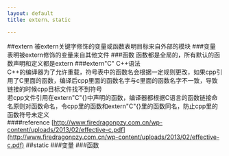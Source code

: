 ```yaml
---
layout: default
title: extern、static

---
```


##extern
被extern关键字修饰的变量或函数表明目标来自外部的模块
###变量
表明被extern修饰的变量来自其他文件
###函数
函数都是全局的，所有默认的函数声明和定义都是extern
###extern"C"
C++语法  
C++的编译器为了允许重载，符号表中的函数名会根据一定规则更改，如果cpp引用了C里面的函数，编译后cpp里面的函数名字与c里面的函数名字不一致，导致链接的时候cpp目标文件找不到符号  
若cpp文件引用在extern"C"{}中声明的函数，编译器都根据C语言的函数链接命名原则对函数命名，令cpp里的函数和extern"C"{}里的函数同名，防止cpp里的函数符号未定义  
####reference
[http://www.firedragonpzy.com.cn/wp-content/uploads/2013/02/effective-c.pdf](http://www.firedragonpzy.com.cn/wp-content/uploads/2013/02/effective-c.pdf)
##static
###变量
###函数